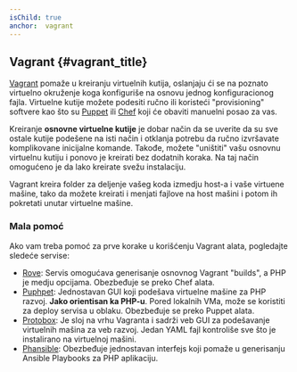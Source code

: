 ```yaml
---
isChild: true
anchor:  vagrant
---
```


## Vagrant {#vagrant_title}


[Vagrant] pomaže u kreiranju virtuelnih kutija, oslanjaju ći se na poznato virtuelno okruženje koga konfiguriše na 
osnovu jednog konfiguracionog fajla. Virtuelne kutije možete podesiti ručno ili koristeći "provisioning" softvere 
kao što su [Puppet] ili [Chef] koji će obaviti manuelni posao za vas.

Kreiranje **osnovne virtuelne kutije** je dobar način da se uverite da su sve ostale kutije podešene na isti način 
i otklanja potrebu da ručno izvršavate komplikovane inicijalne komande. Takođe, možete "uništiti" vašu osnovnu 
virtuelnu kutiju i ponovo je kreirati bez dodatnih koraka. Na taj način omogućeno je da lako kreirate svežu instalaciju. 

Vagrant kreira folder za deljenje vašeg koda izmedju host-a i vaše virtuene mašine, tako da možete 
kreirati i menjati fajlove na host mašini i potom ih pokretati unutar virtuelne mašine.

### Mala pomoć

Ako vam treba pomoć za prve korake u korišćenju Vagrant alata, pogledajte sledeće servise:

- [Rove][Rove]: Servis omogućava generisanje osnovnog Vagrant "builds", a PHP je medju opcijama. 
Obezbeđuje se preko Chef alata.
- [Puphpet][Puphpet]: Jednostavan GUI koji podešava virtuelne mašine za PHP razvoj. **Jako orientisan ka PHP-u**. 
Pored lokalnih VMa, može se koristiti za deploy servisa u oblaku. Obezbeđuje se preko Puppet alata. 
- [Protobox][Protobox]: Je sloj na vrhu Vagranta i sadrži veb GUI za podešavanje virtuelnih mašina za veb razvoj. 
Jedan YAML fajl kontroliše sve što je instalirano na virtuelnoj mašini.
- [Phansible][Phansible]: Obezbeđuje jednostavan interfejs koji pomaže u generisanju Ansible Playbooks za PHP aplikaciju.



[Vagrant]: http://vagrantup.com/
[Puppet]: http://www.puppetlabs.com/
[Chef]: http://www.opscode.com/
[Rove]: http://rove.io/
[Puphpet]: https://puphpet.com/
[Protobox]: http://getprotobox.com/
[Phansible]: http://phansible.com/
